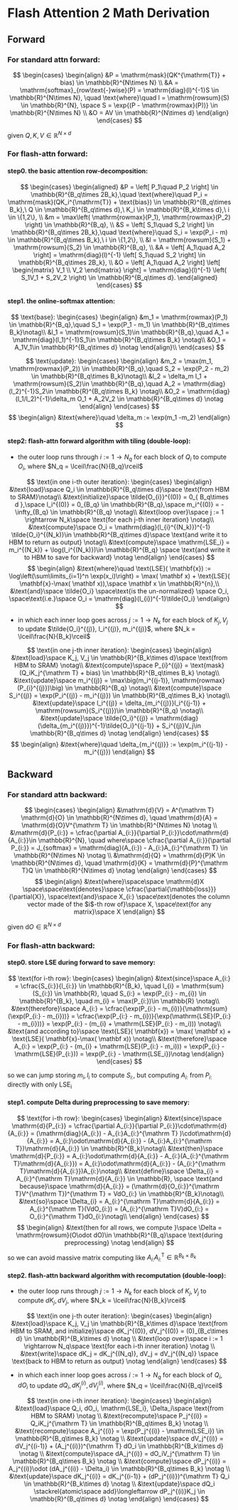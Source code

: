 # Flash Attention 2 Math Derivation

## Forward

### For standard attn forward:

$$
\begin{cases}
\begin{align} 
&P = \mathrm{mask}(QK^{\mathrm{T}} + bias)  \in \mathbb{R}^{N\times N} \\
&A = \mathrm{softmax}_{row\text{-}wise}(P) = \mathrm{diag}(l)^{-1}S  \in \mathbb{R}^{N\times N}, \quad \text{where}\quad l = \mathrm{rowsum}(S) \in \mathbb{R}^{N}, \space S = \exp{(P  - \mathrm{rowmax}(P))} \in \mathbb{R}^{N\times N} \\ 
&O = AV \in \mathbb{R}^{N\times d}
\end{align}
\end{cases}
$$

given $Q,K,V \in \mathbb{R}^{N\times d}$

### For flash-attn forward:

#### step0. the basic attention row-decomposition:

$$
\begin{cases}
\begin{aligned}
&P = \left[ P_1\quad P_2 \right] \in \mathbb{R}^{B_q\times 2B_k},\quad \text{where}\quad P_i = \mathrm{mask}(QK_i^{\mathrm{T}} + \text{bias}) \in \mathbb{R}^{B_q\times B_k},\ Q \in \mathbb{R}^{B_q\times d},\ K_i \in \mathbb{R}^{B_k\times d},\ i \in \{1,2\}, \\
&m = \max\left( \mathrm{rowmax}(P_1), \mathrm{rowmax}(P_2) \right) \in \mathbb{R}^{B_q}, \\
&S = \left[ S_1\quad S_2 \right] \in \mathbb{R}^{B_q\times 2B_k},\quad \text{where}\quad S_i = \exp(P_i - m) \in \mathbb{R}^{B_q\times B_k},\ i \in \{1,2\}, \\
&l = \mathrm{rowsum}(S_1) + \mathrm{rowsum}(S_2) \in \mathbb{R}^{B_q}, \\
&A = \left[ A_1\quad A_2 \right] = \mathrm{diag}(l)^{-1} \left[ S_1\quad S_2 \right] \in \mathbb{R}^{B_q\times 2B_k}, \\
&O = \left[ A_1\quad A_2 \right] \left[
\begin{matrix}
V_1 \\ 
V_2 
\end{matrix}
\right] = \mathrm{diag}(l)^{-1} \left( S_1V_1 + S_2V_2 \right) \in \mathbb{R}^{B_q\times d}.
\end{aligned}
\end{cases}
$$


#### step1. the online-softmax attention:


$$
\text{base}: 
\begin{cases}
\begin{align} 
&m_1 = \mathrm{rowmax}(P_1) \in \mathbb{R}^{B_q},\quad S_1 = \exp(P_1 - m_1) \in \mathbb{R}^{B_q\times B_k}\notag\\
&l_1 = \mathrm{rowsum}(S_1)\in \mathbb{R}^{B_q},\quad A_1 = \mathrm{diag}(l_1)^{-1}S_1\in \mathbb{R}^{B_q\times B_k}  \notag\\
&O_1 = A_1V_1\in \mathbb{R}^{B_q\times d} \notag
\end{align}\\
\end{cases}
$$

$$
\text{update}: 
\begin{cases}
\begin{align} 
&m_2 = \max(m_1, \mathrm{rowmax}(P_2)) \in \mathbb{R}^{B_q},\quad S_2 = \exp(P_2 - m_2) \in \mathbb{R}^{B_q\times B_k}\notag\\
&l_2 = \delta_m l_1 + \mathrm{rowsum}(S_2)\in \mathbb{R}^{B_q},\quad A_2 = \mathrm{diag}(l_2)^{-1}S_2\in \mathbb{R}^{B_q\times B_k}  \notag\\
&O_2 = \mathrm{diag}(l_1/l_2)^{-1}\delta_m O_1 + A_2V_2 \in \mathbb{R}^{B_q\times d} \notag
\end{align}
\end{cases}
$$
$$
\begin{align}
&\text{where}\quad \delta_m := \exp(m_1 -m_2)
\end{align}
$$


#### step2: flash-attn forward algorithm with tiling (double-loop):
* the outer loop runs through $i := 1 \rightarrow N_q$ for each block of $Q_i$ to compute $O_i$,  where $N_q = \lceil\frac{N}{B_q}\rceil$

$$
\text{in one i-th outer iteration}: 
\begin{cases}
\begin{align} 
&\text{load}\space  Q_i \in \mathbb{R}^{B_q\times d}\space  \text{from HBM to SRAM}\notag\\
&\text{initialize}\space \tilde{O_{i}}^{(0)} = 0_{ B_q\times d },\space  l_i^{(0)} = 0_{B_q} \in \mathbb{R}^{B_q},\space  m_i^{(0)} = -\infty_{B_q} \in \mathbb{R}^{B_q}  \notag\\
&\text{loop over}\space  j := 1 \rightarrow N_k\space  \text{for each j-th inner iteration} \notag\\
&\text{compute}\space  O_i = \mathrm{diag}(l_{i}^{(N_k)})^{-1} \tilde{O_i}^{(N_k)}\in \mathbb{R}^{B_q\times d}\space  \text{and write it to HBM to return as output} \notag\\
&\text{compute}\space  \mathrm{LSE_i} = m_i^{(N_k)} + \log(l_i^{(N_k)})\in \mathbb{R}^{B_q} \space  \text{and write it to HBM to save for backward} \notag
\end{align}
\end{cases}
$$
$$
\begin{align}
&\text{where}\quad \text{LSE}( \mathbf{x}) := \log\left(\sum\limits_{i=1}^n \exp(x_i)\right) = \max( \mathbf x) + \text{LSE}( \mathbf{x}-\max( \mathbf x)),\space   \mathbf x \in \mathbb{R}^{n},\\
&\text{and}\space \tilde{O_i} \space\text{is the un-normalized} \space O_i, \space\text{i.e.}\space O_i = \mathrm{diag}(l_{i})^{-1}\tilde{O_i}
\end{align}
$$

* in which each inner loop goes across $j := 1 \rightarrow N_k$ for each block of $K_j,V_j$ to update $\tilde{O_i}^{(j)}, l_i^{(j)}, m_i^{(j)}$, where $N_k = \lceil\frac{N}{B_k}\rceil$

$$
\text{in one j-th inner iteration}: 
\begin{cases}
\begin{align} 
&\text{load}\space  K_j, V_j \in \mathbb{R}^{B_k\times d}\space  \text{from HBM to SRAM} \notag\\
&\text{compute}\space  P_{i}^{(j)} = \text{mask}(Q_iK_j^{\mathrm T} + bias) \in \mathbb{R}^{B_q\times B_k} \notag\\
&\text{update}\space  m_i^{(j)} = \max\big(m_i^{(j-1)}, \mathrm{rowmax}(P_{i}^{(j)})\big) \in \mathbb{R}^{B_q} \notag\\
&\text{compute}\space S_i^{(j)} = \exp(P_i^{(j)} - m_i^{(j)}) \in \mathbb{R}^{B_q\times B_k} \notag\\
&\text{update}\space  l_i^{(j)} = \delta_{m_i^{(j)}}l_i^{(j-1)} + \mathrm{rowsum}(S_i^{(j)})\in \mathbb{R}^{B_q}  \notag\\
&\text{update}\space  \tilde{O_i}^{(j)} = \mathrm{diag}(\delta_{m_i^{(j)}})^{-1}\tilde{O_i}^{(j-1)} + S_i^{(j)}V_j\in \mathbb{R}^{B_q\times d} \notag
\end{align}
\end{cases}
$$
$$
\begin{align}
&\text{where}\quad \delta_{m_i^{(j)}} := \exp(m_i^{(j-1)} -m_i^{(j)})
\end{align}
$$

## Backward

### For standard attn backward:

$$
\begin{cases}
\begin{align}
&\mathrm{d}{V} = A^{\mathrm T} \mathrm{d}{O} \in \mathbb{R}^{N\times d}, \quad \mathrm{d}{A} = \mathrm{d}{O}V^{\mathrm T} \in \mathbb{R}^{N\times N} \notag \\
&\mathrm{d}{P_{i:}} = \cfrac{\partial A_{i:}}{\partial P_{i:}}\cdot\mathrm{d}{A_{i:}}\in \mathbb{R}^{N}, \quad where\space  \cfrac{\partial A_{i:}}{\partial P_{i:}} = J_{softmax} = \mathrm{diag}(A_{i:}) - A_{i:}A_{i:}^{\mathrm T} \in \mathbb{R}^{N\times N} \notag \\
&\mathrm{d}{Q} = \mathrm{d}{P}K \in \mathbb{R}^{N\times d}, \quad \mathrm{d}{K} = \mathrm{d}{P}^{\mathrm T}Q \in \mathbb{R}^{N\times d} \notag
\end{align}
\end{cases}
$$
$$
\begin{align}
&\text{where}\space\space \mathrm{d}X \space\space\text{denotes}\space \cfrac{\partial{\mathbb{loss}}}{\partial{X}}, \space\text{and}\space X_{i:} \space\text{denotes the column vector made of the $i$-th row of}\space X, \space\text{for any matrix}\space X
\end{align}
$$

given $\mathrm{d}{O} \in \mathbb{R}^{N\times d}$


### For flash-attn backward:


#### step0. store LSE during forward to save memory:

$$
\text{for i-th row}: 
\begin{cases}
\begin{align} 
&\text{since}\space  A_{i:} = \cfrac{S_{i:}}{l_{i:}} \in \mathbb{R}^{B_k}, \quad l_{i} = \mathrm{sum}(S_{i:}) \in \mathbb{R}, \quad S_{i:} = \exp(P_{i:} - m_{i}) \in \mathbb{R}^{B_k}, \quad m_{i} = \max(P_{i:})\in \mathbb{R} \notag\\
&\text{therefore}\space  A_{i:} = \cfrac{\exp(P_{i:} - m_{i})}{\mathrm{sum}(\exp(P_{i:} - m_{i}))} = \cfrac{\exp(P_{i:} - m_{i})}{\exp(\mathrm{LSE}(P_{i:} - m_{i}))} = \exp(P_{i:} - (m_{i} + \mathrm{LSE}(P_{i:} - m_i))) \notag\\
&\text{and according to}\space  \text{LSE}( \mathbf{x}) = \max( \mathbf x) + \text{LSE}( \mathbf{x}-\max( \mathbf x)) \notag\\
&\text{therefore}\space  A_{i:} = \exp(P_{i:} - (m_{i} + \mathrm{LSE}(P_{i:} - m_i))) = \exp(P_{i:} - \mathrm{LSE}(P_{i:})) = \exp(P_{i:} - \mathrm{LSE_i})\notag
\end{align}
\end{cases}
$$

so we can jump storing $m_i, l_i$ to compute $S_{i:}$, but computing $A_{i:}$ from $P_{i:}$ directly with only $\mathrm{LSE_i}$


#### step1. compute Delta during preprocessing to save memory:

$$
\text{for i-th row}: 
\begin{cases}
\begin{align} 
&\text{since}\space  \mathrm{d}{P_{i:}} = \cfrac{\partial A_{i:}}{\partial P_{i:}}\cdot\mathrm{d}{A_{i:}} = (\mathrm{diag}(A_{i:}) - A_{i:}A_{i:}^{\mathrm T} )\cdot\mathrm{d}{A_{i:}} = A_{i:}\odot\mathrm{d}{A_{i:}} - (A_{i:}A_{i:}^{\mathrm T})\mathrm{d}{A_{i:}}  \in \mathbb{R}^{B_k}\notag\\
&\text{then}\space  \mathrm{d}{P_{i:}} = A_{i:}\odot\mathrm{d}{A_{i:}} - A_{i:}(A_{i:}^{\mathrm T}\mathrm{d}{A_{i:}}) = A_{i:}\odot\mathrm{d}{A_{i:}} - (A_{i:}^{\mathrm T}\mathrm{d}{A_{i:}})A_{i:}\notag\\
&\text{define}\space  \Delta_{i} = A_{i:}^{\mathrm T}\mathrm{d}{A_{i:}}  \in \mathbb{R}, \space  \text{and because}\space  \mathrm{d}{A_{i:}} = (\mathrm{d}{O_{i:}}^{\mathrm T}V^{\mathrm T})^{\mathrm T} = VdO_{i:}  \in \mathbb{R}^{B_k}\notag\\
&\text{so}\space  \Delta_{i} = A_{i:}^{\mathrm T}\mathrm{d}{A_{i:}} = A_{i:}^{\mathrm T}(VdO_{i:}) = (A_{i:}^{\mathrm T}V)dO_{i:} = O_{i:}^{\mathrm T}dO_{i:}\notag\\
\end{align}
\end{cases}
$$
$$
\begin{align}
&\text{then for all rows, we compute }\space  \Delta = \mathrm{rowsum}(O\odot dO)\in \mathbb{R}^{B_q}\space  \text{during preprocessing} \notag
\end{align}
$$

so we can avoid massive matrix computing like $A_{i:}A_{i:}^{\mathrm T} \in \mathbb{R}^{B_k\times B_k}$


#### step2. flash-attn backward algorithm with recomputation (double-loop):

* the outer loop runs through $j := 1 \rightarrow N_k$ for each block of $K_j, V_j$ to compute $dK_j, dV_j$,  where $N_k = \lceil\frac{N}{B_k}\rceil$

$$
\text{in one j-th outer iteration}: 
\begin{cases}
\begin{align} 
&\text{load}\space  K_j, V_j \in \mathbb{R}^{B_k\times d}\space  \text{from HBM to SRAM, and initialize}\space  dK_j^{(0)}, dV_j^{(0)} = (0)_{B_c\times d} \in \mathbb{R}^{B_k\times d} \notag \\
&\text{loop over}\space  i := 1 \rightarrow N_q\space  \text{for each i-th inner iteration} \notag \\
&\text{write}\space  dK_j = dK_j^{(N_q)}, dV_j = dV_j^{(N_q)} \space \text{back to HBM to return as output} \notag
\end{align}
\end{cases}
$$


* in which each inner loop goes across $i := 1 \rightarrow N_q$ for each block of $Q_i, dO_i$ to update $dQ_i, dK_j^{(i)}, dV_j^{(i)}$, where $N_q = \lceil\frac{N}{B_q}\rceil$

$$
\text{in one i-th inner iteration}: 
\begin{cases} 
\begin{align} 
&\text{load}\space  Q_i, dO_i, \mathrm{LSE_i}, \Delta_i\space  \text{from HBM to SRAM} \notag \\
&\text{recompute}\space  P_j^{(i)} = Q_iK_j^{\mathrm T} \in \mathbb{R}^{B_q\times B_k} \notag \\
&\text{recompute}\space  A_j^{(i)} = \exp(P_j^{(i)} - \mathrm{LSE_i}) \in \mathbb{R}^{B_q\times B_k} \notag \\
&\text{update}\space  dV_j^{(i)} = dV_j^{(i-1)} + (A_j^{(i)})^{\mathrm T} dO_i \in \mathbb{R}^{B_k\times d} \notag \\
&\text{compute}\space  dA_j^{(i)} = dO_iV_j^{\mathrm T} \in \mathbb{R}^{B_q\times B_k} \notag \\
&\text{compute}\space  dP_j^{(i)} = A_j^{(i)}\odot (dA_j^{(i)} - \Delta_i) \in \mathbb{R}^{B_q\times B_k} \notag \\
&\text{update}\space  dK_j^{(i)} = dK_j^{(i-1)} + (dP_j^{(i)})^{\mathrm T} Q_i \in \mathbb{R}^{B_k\times d} \notag \\
&\text{update}\space dQ_i \stackrel{atomic\space add}\longleftarrow dP_j^{(i)}K_j \in \mathbb{R}^{B_q\times d} \notag
\end{align}
\end{cases}
$$